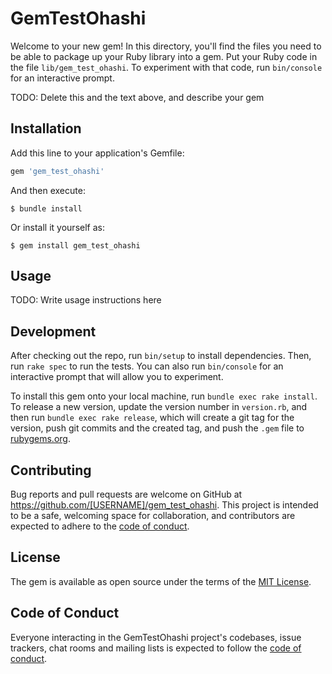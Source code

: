 # GemTestOhashi

Welcome to your new gem! In this directory, you'll find the files you need to be able to package up your Ruby library into a gem. Put your Ruby code in the file `lib/gem_test_ohashi`. To experiment with that code, run `bin/console` for an interactive prompt.

TODO: Delete this and the text above, and describe your gem

## Installation

Add this line to your application's Gemfile:

```ruby
gem 'gem_test_ohashi'
```

And then execute:

    $ bundle install

Or install it yourself as:

    $ gem install gem_test_ohashi

## Usage

TODO: Write usage instructions here

## Development

After checking out the repo, run `bin/setup` to install dependencies. Then, run `rake spec` to run the tests. You can also run `bin/console` for an interactive prompt that will allow you to experiment.

To install this gem onto your local machine, run `bundle exec rake install`. To release a new version, update the version number in `version.rb`, and then run `bundle exec rake release`, which will create a git tag for the version, push git commits and the created tag, and push the `.gem` file to [rubygems.org](https://rubygems.org).

## Contributing

Bug reports and pull requests are welcome on GitHub at https://github.com/[USERNAME]/gem_test_ohashi. This project is intended to be a safe, welcoming space for collaboration, and contributors are expected to adhere to the [code of conduct](https://github.com/[USERNAME]/gem_test_ohashi/blob/master/CODE_OF_CONDUCT.md).

## License

The gem is available as open source under the terms of the [MIT License](https://opensource.org/licenses/MIT).

## Code of Conduct

Everyone interacting in the GemTestOhashi project's codebases, issue trackers, chat rooms and mailing lists is expected to follow the [code of conduct](https://github.com/[USERNAME]/gem_test_ohashi/blob/master/CODE_OF_CONDUCT.md).

